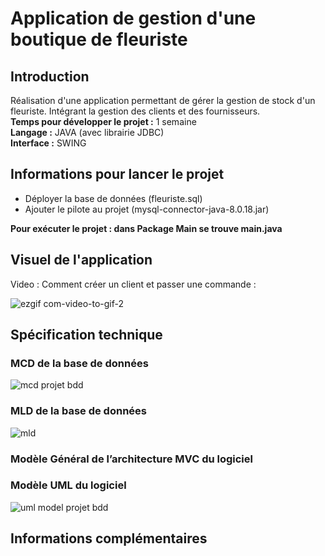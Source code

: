 
<h1>Application de gestion d'une boutique de fleuriste</h1>
<h2>Introduction</h2>
<p>
Réalisation d'une application permettant de gérer la gestion de stock d'un fleuriste. Intégrant la gestion des clients et des fournisseurs.<br /> 
<strong>Temps pour développer le projet :</strong> 1 semaine <br />
<strong>Langage :</strong> JAVA (avec librairie JDBC) <br />
<strong>Interface :</strong> SWING <br />
</p>

<h2>Informations pour lancer le projet</h2>
<p>
<ul>
<li>Déployer la base de données (fleuriste.sql)</li>     
<li>Ajouter le pilote au projet (mysql-connector-java-8.0.18.jar)</li>
</ul>
<strong>Pour exécuter le projet : dans Package Main se trouve main.java </strong>
</p>
<h2>Visuel de l'application</h2>
Video : Comment créer un client et passer une commande : 

![ezgif com-video-to-gif-2](https://user-images.githubusercontent.com/57462792/70751951-e624dd00-1d31-11ea-9c67-1090d614b537.gif) 

<h2>Spécification technique</h2>
<h3>MCD de la base de données</h3> 

![mcd projet bdd](https://user-images.githubusercontent.com/45074223/71258937-9a78c180-2337-11ea-8fdb-9855ae5d1c02.JPG)
<h3>MLD de la base de données</h3> 

![mld](https://user-images.githubusercontent.com/45074223/71259176-1a9f2700-2338-11ea-8e5c-9bdce90467a9.JPG)

<h3>Modèle Général de l’architecture MVC du logiciel</h3>



<h3>Modèle UML du logiciel</h3>

![uml model projet bdd](https://user-images.githubusercontent.com/45074223/71259201-2985d980-2338-11ea-82f5-70222022db29.JPG)

<h2>Informations complémentaires</h2>
